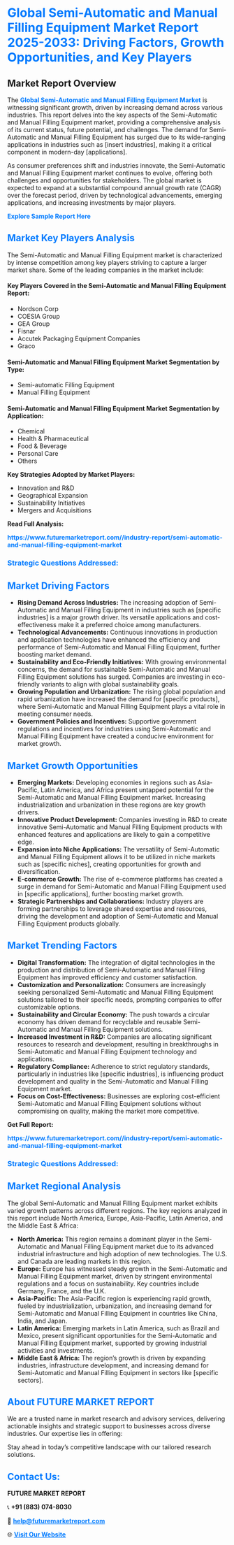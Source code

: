 <h1 style="color: #007BFF;">Global Semi-Automatic and Manual Filling Equipment Market Report 2025-2033: Driving Factors, Growth Opportunities, and Key Players</h1>

<section id="overview">
<h2>Market Report Overview</h2>
<p>The <a href="https://www.futuremarketreport.com//industry-report/semi-automatic-and-manual-filling-equipment-market" style="color: #007BFF; text-decoration: none;"><strong>Global Semi-Automatic and Manual Filling Equipment Market</strong></a> is witnessing significant growth, driven by increasing demand across various industries. This report delves into the key aspects of the Semi-Automatic and Manual Filling Equipment market, providing a comprehensive analysis of its current status, future potential, and challenges. The demand for Semi-Automatic and Manual Filling Equipment has surged due to its wide-ranging applications in industries such as [insert industries], making it a critical component in modern-day [applications].</p>
<p>As consumer preferences shift and industries innovate, the Semi-Automatic and Manual Filling Equipment market continues to evolve, offering both challenges and opportunities for stakeholders. The global market is expected to expand at a substantial compound annual growth rate (CAGR) over the forecast period, driven by technological advancements, emerging applications, and increasing investments by major players.</p>
</section>

<section id="overview">
<p><a href="https://www.futuremarketreport.com//request-sample/reportId=57477" style="color: #007BFF; text-decoration: none;"><strong>Explore Sample Report Here</strong></a></p>
</section>

<section id="key-players">
<h2 style="color: #007BFF;">Market Key Players Analysis</h2>
<p>The Semi-Automatic and Manual Filling Equipment market is characterized by intense competition among key players striving to capture a larger market share. Some of the leading companies in the market include:</p>
<h4>Key Players Covered in the Semi-Automatic and Manual Filling Equipment Report:</h4>
<ul><li>Nordson Corp</li><li>COESIA Group</li><li>GEA Group</li><li>Fisnar</li><li>Accutek Packaging Equipment Companies</li><li>Graco</li></ul>
<h4>Semi-Automatic and Manual Filling Equipment Market Segmentation by Type:</h4>
<ul><li>Semi-automatic Filling Equipment</li><li>Manual Filling Equipment</li></ul>

<h4>Semi-Automatic and Manual Filling Equipment Market Segmentation by Application:</h4>
<ul><li>Chemical</li><li>Health &amp; Pharmaceutical</li><li>Food &amp; Beverage</li><li>Personal Care</li><li>Others</li></ul>
<p><strong>Key Strategies Adopted by Market Players:</strong></p>
<ul>
<li>Innovation and R&D</li>
<li>Geographical Expansion</li>
<li>Sustainability Initiatives</li>
<li>Mergers and Acquisitions</li>
</ul>
</section>

<section>
<p><strong>Read Full Analysis: </strong></p><a href="https://www.futuremarketreport.com//industry-report/semi-automatic-and-manual-filling-equipment-market" style="color: #007BFF; text-decoration: none;"><strong>https://www.futuremarketreport.com//industry-report/semi-automatic-and-manual-filling-equipment-market</strong></a>
<h3 style="color: #007BFF;">Strategic Questions Addressed:</h3>
</section>

<section id="driving-factors">
<h2 style="color: #007BFF;">Market Driving Factors</h2>
<ul>
<li><strong>Rising Demand Across Industries:</strong> The increasing adoption of Semi-Automatic and Manual Filling Equipment in industries such as [specific industries] is a major growth driver. Its versatile applications and cost-effectiveness make it a preferred choice among manufacturers.</li>
<li><strong>Technological Advancements:</strong> Continuous innovations in production and application technologies have enhanced the efficiency and performance of Semi-Automatic and Manual Filling Equipment, further boosting market demand.</li>
<li><strong>Sustainability and Eco-Friendly Initiatives:</strong> With growing environmental concerns, the demand for sustainable Semi-Automatic and Manual Filling Equipment solutions has surged. Companies are investing in eco-friendly variants to align with global sustainability goals.</li>
<li><strong>Growing Population and Urbanization:</strong> The rising global population and rapid urbanization have increased the demand for [specific products], where Semi-Automatic and Manual Filling Equipment plays a vital role in meeting consumer needs.</li>
<li><strong>Government Policies and Incentives:</strong> Supportive government regulations and incentives for industries using Semi-Automatic and Manual Filling Equipment have created a conducive environment for market growth.</li>
</ul>
</section>

<section id="growth-opportunities">
<h2 style="color: #007BFF;">Market Growth Opportunities</h2>
<ul>
<li><strong>Emerging Markets:</strong> Developing economies in regions such as Asia-Pacific, Latin America, and Africa present untapped potential for the Semi-Automatic and Manual Filling Equipment market. Increasing industrialization and urbanization in these regions are key growth drivers.</li>
<li><strong>Innovative Product Development:</strong> Companies investing in R&D to create innovative Semi-Automatic and Manual Filling Equipment products with enhanced features and applications are likely to gain a competitive edge.</li>
<li><strong>Expansion into Niche Applications:</strong> The versatility of Semi-Automatic and Manual Filling Equipment allows it to be utilized in niche markets such as [specific niches], creating opportunities for growth and diversification.</li>
<li><strong>E-commerce Growth:</strong> The rise of e-commerce platforms has created a surge in demand for Semi-Automatic and Manual Filling Equipment used in [specific applications], further boosting market growth.</li>
<li><strong>Strategic Partnerships and Collaborations:</strong> Industry players are forming partnerships to leverage shared expertise and resources, driving the development and adoption of Semi-Automatic and Manual Filling Equipment products globally.</li>
</ul>
</section>

<section id="trending-factors">
<h2 style="color: #007BFF;">Market Trending Factors</h2>
<ul>
<li><strong>Digital Transformation:</strong> The integration of digital technologies in the production and distribution of Semi-Automatic and Manual Filling Equipment has improved efficiency and customer satisfaction.</li>
<li><strong>Customization and Personalization:</strong> Consumers are increasingly seeking personalized Semi-Automatic and Manual Filling Equipment solutions tailored to their specific needs, prompting companies to offer customizable options.</li>
<li><strong>Sustainability and Circular Economy:</strong> The push towards a circular economy has driven demand for recyclable and reusable Semi-Automatic and Manual Filling Equipment solutions.</li>
<li><strong>Increased Investment in R&D:</strong> Companies are allocating significant resources to research and development, resulting in breakthroughs in Semi-Automatic and Manual Filling Equipment technology and applications.</li>
<li><strong>Regulatory Compliance:</strong> Adherence to strict regulatory standards, particularly in industries like [specific industries], is influencing product development and quality in the Semi-Automatic and Manual Filling Equipment market.</li>
<li><strong>Focus on Cost-Effectiveness:</strong> Businesses are exploring cost-efficient Semi-Automatic and Manual Filling Equipment solutions without compromising on quality, making the market more competitive.</li>
</ul>
</section>

<section>
<p><strong>Get Full Report: </strong></p><a href="https://www.futuremarketreport.com//industry-report/semi-automatic-and-manual-filling-equipment-market" style="color: #007BFF; text-decoration: none;"><strong>https://www.futuremarketreport.com//industry-report/semi-automatic-and-manual-filling-equipment-market</strong></a>
<h3 style="color: #007BFF;">Strategic Questions Addressed:</h3>
</section>


<section id="regional-analysis">
<h2 style="color: #007BFF;">Market Regional Analysis</h2>
<p>The global Semi-Automatic and Manual Filling Equipment market exhibits varied growth patterns across different regions. The key regions analyzed in this report include North America, Europe, Asia-Pacific, Latin America, and the Middle East & Africa:</p>
<ul>
<li><strong>North America:</strong> This region remains a dominant player in the Semi-Automatic and Manual Filling Equipment market due to its advanced industrial infrastructure and high adoption of new technologies. The U.S. and Canada are leading markets in this region.</li>
<li><strong>Europe:</strong> Europe has witnessed steady growth in the Semi-Automatic and Manual Filling Equipment market, driven by stringent environmental regulations and a focus on sustainability. Key countries include Germany, France, and the U.K.</li>
<li><strong>Asia-Pacific:</strong> The Asia-Pacific region is experiencing rapid growth, fueled by industrialization, urbanization, and increasing demand for Semi-Automatic and Manual Filling Equipment in countries like China, India, and Japan.</li>
<li><strong>Latin America:</strong> Emerging markets in Latin America, such as Brazil and Mexico, present significant opportunities for the Semi-Automatic and Manual Filling Equipment market, supported by growing industrial activities and investments.</li>
<li><strong>Middle East & Africa:</strong> The region’s growth is driven by expanding industries, infrastructure development, and increasing demand for Semi-Automatic and Manual Filling Equipment in sectors like [specific sectors].</li>
</ul>
</section>

<footer>
<h2 style="color: #007BFF;">About FUTURE MARKET REPORT</h2>
<p>We are a trusted name in market research and advisory services, delivering actionable insights and strategic support to businesses across diverse industries. Our expertise lies in offering:</p>

<p>Stay ahead in today’s competitive landscape with our tailored research solutions.</p>

<h2 style="color: #007BFF;">Contact Us:</h2>
<p><strong>FUTURE MARKET REPORT</strong></p>
<p>📞 <strong>+91 (883) 074-8030</strong></p>
<p>📧 <strong><a href="mailto:help@futuremarketreport.com" style="color: #007BFF;">help@futuremarketreport.com</a></strong></p>
<p>🌐 <strong><a href="https://www.futuremarketreport.com/" style="color: #007BFF;">Visit Our Website</a></strong></p>
</footer>